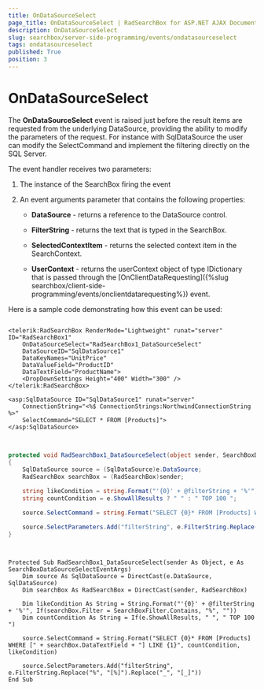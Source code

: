 ```yaml
---
title: OnDataSourceSelect
page_title: OnDataSourceSelect | RadSearchBox for ASP.NET AJAX Documentation
description: OnDataSourceSelect
slug: searchbox/server-side-programming/events/ondatasourceselect
tags: ondatasourceselect
published: True
position: 3
---
```


# OnDataSourceSelect


The **OnDataSourceSelect** event is raised just before the result items are requested from the underlying DataSource, providing the ability to modify the parameters of the request. For instance with SqlDataSource the user can modify the SelectCommand and implement the filtering directly on the SQL Server.

The event handler receives two parameters:

1. The instance of the SearchBox firing the event

1. An event arguments parameter that contains the following properties:

	* **DataSource** - returns a reference to the DataSource control.

	* **FilterString** - returns the text that is typed in the SearchBox.

	* **SelectedContextItem** - returns the selected context item in the SearchContext.

	* **UserContext** - returns the userContext object of type IDictionary that is passed through the [OnClientDataRequesting]({%slug searchbox/client-side-programming/events/onclientdatarequesting%}) event.

Here is a sample code demonstrating how this event can be used:

````ASPNET
	
<telerik:RadSearchBox RenderMode="Lightweight" runat="server" ID="RadSearchBox1"
	OnDataSourceSelect="RadSearchBox1_DataSourceSelect"
	DataSourceID="SqlDataSource1"
	DataKeyNames="UnitPrice"
	DataValueField="ProductID"
	DataTextField="ProductName">
	<DropDownSettings Height="400" Width="300" />
</telerik:RadSearchBox>

<asp:SqlDataSource ID="SqlDataSource1" runat="server"
	ConnectionString="<%$ ConnectionStrings:NorthwindConnectionString %>"
	SelectCommand="SELECT * FROM [Products]">
</asp:SqlDataSource>
	
````





````C#
	
protected void RadSearchBox1_DataSourceSelect(object sender, SearchBoxDataSourceSelectEventArgs e)
{
	SqlDataSource source = (SqlDataSource)e.DataSource;
	RadSearchBox searchBox = (RadSearchBox)sender;

	string likeCondition = string.Format("'{0}' + @filterString + '%'", searchBox.Filter == SearchBoxFilter.Contains ? "%" : "");
	string countCondition = e.ShowAllResults ? " " : " TOP 100 ";

	source.SelectCommand = string.Format("SELECT {0}* FROM [Products] WHERE [" + searchBox.DataTextField + "] LIKE {1}", countCondition, likeCondition);

	source.SelectParameters.Add("filterString", e.FilterString.Replace("%", "[%]").Replace("_", "[_]"));
}
	
````
````VB.NET
	
Protected Sub RadSearchBox1_DataSourceSelect(sender As Object, e As SearchBoxDataSourceSelectEventArgs)
	Dim source As SqlDataSource = DirectCast(e.DataSource, SqlDataSource)
	Dim searchBox As RadSearchBox = DirectCast(sender, RadSearchBox)

	Dim likeCondition As String = String.Format("'{0}' + @filterString + '%'", If(searchBox.Filter = SearchBoxFilter.Contains, "%", ""))
	Dim countCondition As String = If(e.ShowAllResults, " ", " TOP 100 ")

	source.SelectCommand = String.Format("SELECT {0}* FROM [Products] WHERE [" + searchBox.DataTextField + "] LIKE {1}", countCondition, likeCondition)

	source.SelectParameters.Add("filterString", e.FilterString.Replace("%", "[%]").Replace("_", "[_]"))
End Sub
	   
````

